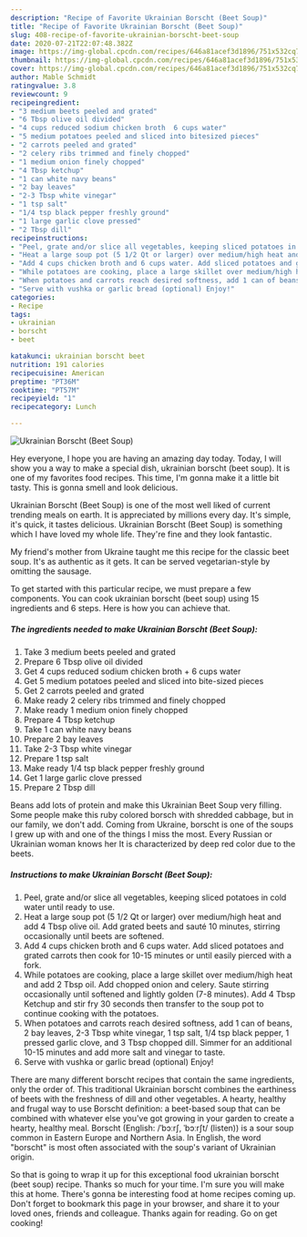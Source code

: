 ```yaml
---
description: "Recipe of Favorite Ukrainian Borscht (Beet Soup)"
title: "Recipe of Favorite Ukrainian Borscht (Beet Soup)"
slug: 408-recipe-of-favorite-ukrainian-borscht-beet-soup
date: 2020-07-21T22:07:48.382Z
image: https://img-global.cpcdn.com/recipes/646a81acef3d1896/751x532cq70/ukrainian-borscht-beet-soup-recipe-main-photo.jpg
thumbnail: https://img-global.cpcdn.com/recipes/646a81acef3d1896/751x532cq70/ukrainian-borscht-beet-soup-recipe-main-photo.jpg
cover: https://img-global.cpcdn.com/recipes/646a81acef3d1896/751x532cq70/ukrainian-borscht-beet-soup-recipe-main-photo.jpg
author: Mable Schmidt
ratingvalue: 3.8
reviewcount: 9
recipeingredient:
- "3 medium beets peeled and grated"
- "6 Tbsp olive oil divided"
- "4 cups reduced sodium chicken broth  6 cups water"
- "5 medium potatoes peeled and sliced into bitesized pieces"
- "2 carrots peeled and grated"
- "2 celery ribs trimmed and finely chopped"
- "1 medium onion finely chopped"
- "4 Tbsp ketchup"
- "1 can white navy beans"
- "2 bay leaves"
- "2-3 Tbsp white vinegar"
- "1 tsp salt"
- "1/4 tsp black pepper freshly ground"
- "1 large garlic clove pressed"
- "2 Tbsp dill"
recipeinstructions:
- "Peel, grate and/or slice all vegetables, keeping sliced potatoes in cold water until ready to use."
- "Heat a large soup pot (5 1/2 Qt or larger) over medium/high heat and add 4 Tbsp olive oil. Add grated beets and sauté 10 minutes, stirring occasionally until beets are softened."
- "Add 4 cups chicken broth and 6 cups water. Add sliced potatoes and grated carrots then cook for 10-15 minutes or until easily pierced with a fork."
- "While potatoes are cooking, place a large skillet over medium/high heat and add 2 Tbsp oil. Add chopped onion and celery. Saute stirring occasionally until softened and lightly golden (7-8 minutes). Add 4 Tbsp Ketchup and stir fry 30 seconds then transfer to the soup pot to continue cooking with the potatoes."
- "When potatoes and carrots reach desired softness, add 1 can of beans, 2 bay leaves, 2-3 Tbsp white vinegar, 1 tsp salt, 1/4 tsp black pepper, 1 pressed garlic clove, and 3 Tbsp chopped dill. Simmer for an additional 10-15 minutes and add more salt and vinegar to taste."
- "Serve with vushka or garlic bread (optional) Enjoy!"
categories:
- Recipe
tags:
- ukrainian
- borscht
- beet

katakunci: ukrainian borscht beet 
nutrition: 191 calories
recipecuisine: American
preptime: "PT36M"
cooktime: "PT57M"
recipeyield: "1"
recipecategory: Lunch

---
```



![Ukrainian Borscht (Beet Soup)](https://img-global.cpcdn.com/recipes/646a81acef3d1896/751x532cq70/ukrainian-borscht-beet-soup-recipe-main-photo.jpg)

Hey everyone, I hope you are having an amazing day today. Today, I will show you a way to make a special dish, ukrainian borscht (beet soup). It is one of my favorites food recipes. This time, I'm gonna make it a little bit tasty. This is gonna smell and look delicious.

Ukrainian Borscht (Beet Soup) is one of the most well liked of current trending meals on earth. It is appreciated by millions every day. It's simple, it's quick, it tastes delicious. Ukrainian Borscht (Beet Soup) is something which I have loved my whole life. They're fine and they look fantastic.

My friend&#39;s mother from Ukraine taught me this recipe for the classic beet soup. It&#39;s as authentic as it gets. It can be served vegetarian-style by omitting the sausage.


To get started with this particular recipe, we must prepare a few components. You can cook ukrainian borscht (beet soup) using 15 ingredients and 6 steps. Here is how you can achieve that.

<!--inarticleads1-->

##### The ingredients needed to make Ukrainian Borscht (Beet Soup):

1. Take 3 medium beets peeled and grated
1. Prepare 6 Tbsp olive oil divided
1. Get 4 cups reduced sodium chicken broth + 6 cups water
1. Get 5 medium potatoes peeled and sliced into bite-sized pieces
1. Get 2 carrots peeled and grated
1. Make ready 2 celery ribs trimmed and finely chopped
1. Make ready 1 medium onion finely chopped
1. Prepare 4 Tbsp ketchup
1. Take 1 can white navy beans
1. Prepare 2 bay leaves
1. Take 2-3 Tbsp white vinegar
1. Prepare 1 tsp salt
1. Make ready 1/4 tsp black pepper freshly ground
1. Get 1 large garlic clove pressed
1. Prepare 2 Tbsp dill


Beans add lots of protein and make this Ukrainian Beet Soup very filling. Some people make this ruby colored borsch with shredded cabbage, but in our family, we don&#39;t add. Coming from Ukraine, borscht is one of the soups I grew up with and one of the things I miss the most. Every Russian or Ukrainian woman knows her It is characterized by deep red color due to the beets. 

<!--inarticleads2-->

##### Instructions to make Ukrainian Borscht (Beet Soup):

1. Peel, grate and/or slice all vegetables, keeping sliced potatoes in cold water until ready to use.
1. Heat a large soup pot (5 1/2 Qt or larger) over medium/high heat and add 4 Tbsp olive oil. Add grated beets and sauté 10 minutes, stirring occasionally until beets are softened.
1. Add 4 cups chicken broth and 6 cups water. Add sliced potatoes and grated carrots then cook for 10-15 minutes or until easily pierced with a fork.
1. While potatoes are cooking, place a large skillet over medium/high heat and add 2 Tbsp oil. Add chopped onion and celery. Saute stirring occasionally until softened and lightly golden (7-8 minutes). Add 4 Tbsp Ketchup and stir fry 30 seconds then transfer to the soup pot to continue cooking with the potatoes.
1. When potatoes and carrots reach desired softness, add 1 can of beans, 2 bay leaves, 2-3 Tbsp white vinegar, 1 tsp salt, 1/4 tsp black pepper, 1 pressed garlic clove, and 3 Tbsp chopped dill. Simmer for an additional 10-15 minutes and add more salt and vinegar to taste.
1. Serve with vushka or garlic bread (optional) Enjoy!


There are many different borscht recipes that contain the same ingredients, only the order of. This traditional Ukrainian borscht combines the earthiness of beets with the freshness of dill and other vegetables. A hearty, healthy and frugal way to use Borscht definition: a beet-based soup that can be combined with whatever else you&#39;ve got growing in your garden to create a hearty, healthy meal. Borscht (English: /ˈbɔːrʃ, ˈbɔːrʃt/ (listen)) is a sour soup common in Eastern Europe and Northern Asia. In English, the word &#34;borscht&#34; is most often associated with the soup&#39;s variant of Ukrainian origin. 

So that is going to wrap it up for this exceptional food ukrainian borscht (beet soup) recipe. Thanks so much for your time. I'm sure you will make this at home. There's gonna be interesting food at home recipes coming up. Don't forget to bookmark this page in your browser, and share it to your loved ones, friends and colleague. Thanks again for reading. Go on get cooking!
